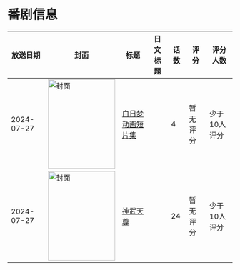 # 番剧信息

|放送日期|封面|标题|日文标题|话数|评分|评分人数|
|---|---|---|---|---|---|---|
|2024-07-27|<img src="//lain.bgm.tv/pic/cover/c/6c/03/395276_YKE5f.jpg" alt="封面" style="width:150px;height:200px;object-fit:cover;">|[白日梦动画短片集](https://bangumi.tv/subject/395276)||4|暂无评分|少于10人评分|
|2024-07-27|<img src="//lain.bgm.tv/pic/cover/c/81/5c/434801_cz1IR.jpg" alt="封面" style="width:150px;height:200px;object-fit:cover;">|[神武天尊](https://bangumi.tv/subject/434801)||24|暂无评分|少于10人评分|

